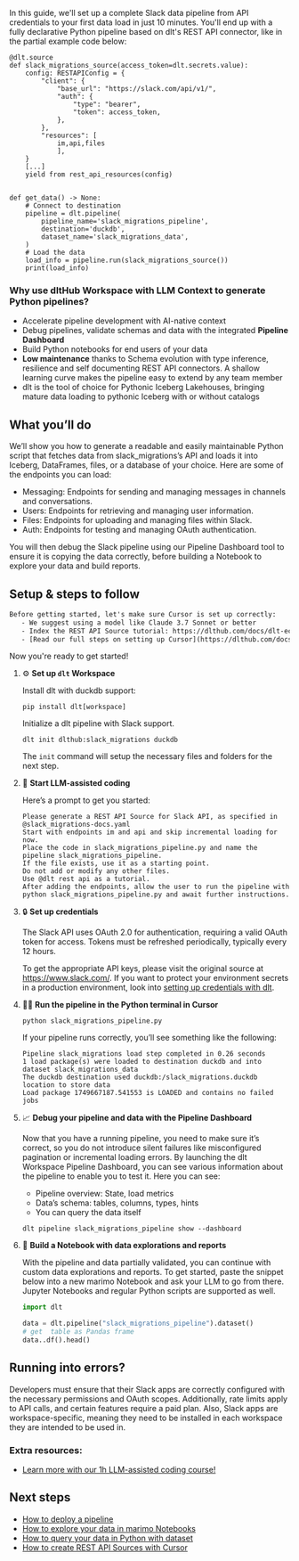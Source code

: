 In this guide, we'll set up a complete Slack data pipeline from API credentials to your first data load in just 10 minutes. You'll end up with a fully declarative Python pipeline based on dlt's REST API connector, like in the partial example code below:

```python-outcome
@dlt.source
def slack_migrations_source(access_token=dlt.secrets.value):
    config: RESTAPIConfig = {
        "client": {
            "base_url": "https://slack.com/api/v1/",
            "auth": {
                "type": "bearer",
                "token": access_token,
            },
        },
        "resources": [
            im,api,files
            ],
    }
    [...]
    yield from rest_api_resources(config)


def get_data() -> None:
    # Connect to destination
    pipeline = dlt.pipeline(
        pipeline_name='slack_migrations_pipeline',
        destination='duckdb',
        dataset_name='slack_migrations_data', 
    )
    # Load the data
    load_info = pipeline.run(slack_migrations_source())
    print(load_info) 
```

### Why use dltHub Workspace with LLM Context to generate Python pipelines?

- Accelerate pipeline development with AI-native context
- Debug pipelines, validate schemas and data with the integrated **Pipeline Dashboard**
- Build Python notebooks for end users of your data
- **Low maintenance** thanks to Schema evolution with type inference, resilience and self documenting REST API connectors. A shallow learning curve makes the pipeline easy to extend by any team member
- dlt is the tool of choice for Pythonic Iceberg Lakehouses, bringing mature data loading to pythonic Iceberg with or without catalogs

## What you’ll do

We’ll show you how to generate a readable and easily maintainable Python script that fetches data from slack_migrations’s API and loads it into Iceberg, DataFrames, files, or a database of your choice. Here are some of the endpoints you can load:

- Messaging: Endpoints for sending and managing messages in channels and conversations.
- Users: Endpoints for retrieving and managing user information.
- Files: Endpoints for uploading and managing files within Slack.
- Auth: Endpoints for testing and managing OAuth authentication.

You will then debug the Slack pipeline using our Pipeline Dashboard tool to ensure it is copying the data correctly, before building a Notebook to explore your data and build reports.

## Setup & steps to follow

```default
Before getting started, let's make sure Cursor is set up correctly:
   - We suggest using a model like Claude 3.7 Sonnet or better
   - Index the REST API Source tutorial: https://dlthub.com/docs/dlt-ecosystem/verified-sources/rest_api/ and add it to context as **@dlt rest api**
   - [Read our full steps on setting up Cursor](https://dlthub.com/docs/dlt-ecosystem/llm-tooling/cursor-restapi#23-configuring-cursor-with-documentation)
```

Now you're ready to get started!

1. ⚙️ **Set up `dlt` Workspace**
    
    Install dlt with duckdb support:
    ```shell
    pip install dlt[workspace]
    ```

    Initialize a dlt pipeline with Slack support.
    ```shell
    dlt init dlthub:slack_migrations duckdb
    ```

    The `init` command will setup the necessary files and folders for the next step.
    
2. 🤠 **Start LLM-assisted coding**
    
    Here’s a prompt to get you started:
    
    ```prompt
    Please generate a REST API Source for Slack API, as specified in @slack_migrations-docs.yaml 
    Start with endpoints im and api and skip incremental loading for now. 
    Place the code in slack_migrations_pipeline.py and name the pipeline slack_migrations_pipeline. 
    If the file exists, use it as a starting point. 
    Do not add or modify any other files. 
    Use @dlt rest api as a tutorial. 
    After adding the endpoints, allow the user to run the pipeline with python slack_migrations_pipeline.py and await further instructions.
    ```

    
3. 🔒 **Set up credentials** 
    
    The Slack API uses OAuth 2.0 for authentication, requiring a valid OAuth token for access. Tokens must be refreshed periodically, typically every 12 hours.
    
    To get the appropriate API keys, please visit the original source at https://www.slack.com/.
    If you want to protect your environment secrets in a production environment, look into [setting up credentials with dlt](https://dlthub.com/docs/walkthroughs/add_credentials).
    
4. 🏃‍♀️ **Run the pipeline in the Python terminal in Cursor**
    
    ```shell
    python slack_migrations_pipeline.py
    ```
    
    If your pipeline runs correctly, you’ll see something like the following:
    
    ```shell
    Pipeline slack_migrations load step completed in 0.26 seconds
    1 load package(s) were loaded to destination duckdb and into dataset slack_migrations_data
    The duckdb destination used duckdb:/slack_migrations.duckdb location to store data
    Load package 1749667187.541553 is LOADED and contains no failed jobs
    ```
    
5. 📈 **Debug your pipeline and data with the Pipeline Dashboard**

    Now that you have a running pipeline, you need to make sure it’s correct, so you do not introduce silent failures like misconfigured pagination or incremental loading errors. By launching the dlt Workspace Pipeline Dashboard, you can see various information about the pipeline to enable you to test it. Here you can see:
    - Pipeline overview: State, load metrics
    - Data’s schema: tables, columns, types, hints
    - You can query the data itself
    
    ```shell
    dlt pipeline slack_migrations_pipeline show --dashboard
    ```
    
6. 🐍 **Build a Notebook with data explorations and reports**

    With the pipeline and data partially validated, you can continue with custom data explorations and reports. To get started, paste the snippet below into a new marimo Notebook and ask your LLM to go from there. Jupyter Notebooks and regular Python scripts are supported as well.

    
    ```python
    import dlt

   data = dlt.pipeline("slack_migrations_pipeline").dataset()
   # get  table as Pandas frame
   data..df().head()
    ```

## Running into errors?

Developers must ensure that their Slack apps are correctly configured with the necessary permissions and OAuth scopes. Additionally, rate limits apply to API calls, and certain features require a paid plan. Also, Slack apps are workspace-specific, meaning they need to be installed in each workspace they are intended to be used in.

### Extra resources:

- [Learn more with our 1h LLM-assisted coding course!](https://www.youtube.com/watch?v=GGid70rnJuM)

## Next steps

- [How to deploy a pipeline](https://dlthub.com/docs/walkthroughs/deploy-a-pipeline)
- [How to explore your data in marimo Notebooks](https://dlthub.com/docs/general-usage/dataset-access/marimo)
- [How to query your data in Python with dataset](https://dlthub.com/docs/general-usage/dataset-access/dataset)
- [How to create REST API Sources with Cursor](https://dlthub.com/docs/dlt-ecosystem/llm-tooling/cursor-restapi)